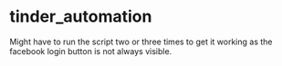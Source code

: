 # tinder_automation

Might have to run the script two or three times to get it working as the facebook login button is not always visible.

